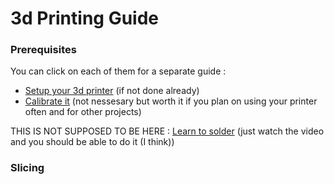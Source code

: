 # 3d Printing Guide 

### Prerequisites

You can click on each of them for a separate guide : 

- [Setup your 3d printer](https://www.youtube.com/watch?v=T-Z3GmM20JM) (if not done already)
- [Calibrate it](https://www.youtube.com/watch?v=YPAXeBuq9qU) (not nessesary but worth it if you plan on using your printer often and for other projects)

THIS IS NOT SUPPOSED TO BE HERE : 
[Learn to solder](https://www.youtube.com/watch?v=3jAw41LRBxU) (just watch the video and you should be able to do it (I think))


### Slicing


